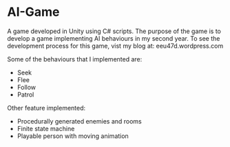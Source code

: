 # AI-Game

A game developed in Unity using C# scripts. 
The purpose of the game is to develop a game implementing AI behaviours in my second year.
To see the development process for this game, vist my blog at: eeu47d.wordpress.com

Some of the behaviours that I implemented are:  
- Seek
- Flee
- Follow
- Patrol

Other feature implemented:
- Procedurally generated enemies and rooms
- Finite state machine
- Playable person with moving animation

